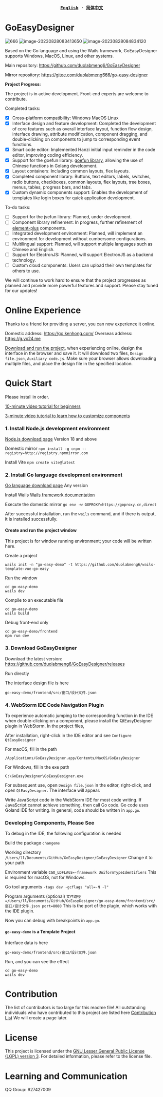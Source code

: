 <p align="center" style="text-align: center">

</p>

<p align="center">
</p>

<div align="center">
<strong>
<samp>

[English](README.md) · [简体中文](README.zh-Hans.md) 

</samp>
</strong>
</div>



# GoEasyDesigner

![666](https://github.com/duolabmeng6/GoEasyDesigner/assets/59047063/a89d2ab9-9ba3-4efc-b0fa-0a7dcc3bcfc1)
![image-20230828083413650](README.assets/image-20230828083413650.png)
![image-20230828084834120](README.assets/image-20230828084834120.png)

Based on the Go language and using the Wails framework, GoEasyDesigner supports Windows, MacOS, Linux, and other systems.

Main repository: https://github.com/duolabmeng6/GoEasyDesigner

Mirror repository: https://gitee.com/duolabmeng666/go-easy-designer

**Project Progress:**

The project is in active development. Front-end experts are welcome to contribute.

Completed tasks:
- [x] Cross-platform compatibility: Windows MacOS Linux
- [x] Interface design and feature development: Completed the development of core features such as overall interface layout, function flow design, interface drawing, attribute modification, component dragging, and double-clicking on components to jump to corresponding event functions.
- [x] Smart code editor: Implemented Hanzi initial input reminder in the code editor, improving coding efficiency.
- [x] Support for the goefun library: [goefun library](https://pkg.go.dev/github.com/duolabmeng6/goefun#section-sourcefiles), allowing the use of Chinese functions in Golang development.
- [x] Layout containers: Including common layouts, flex layouts.
- [x] Completed component library: Buttons, text editors, labels, switches, radio buttons, checkboxes, common layouts, flex layouts, tree boxes, menus, tables, progress bars, and tabs.
- [x] Custom dynamic components support: Enables the development of templates like login boxes for quick application development.

To-do tasks:
- [ ] Support for the jsefun library: Planned, under development.
- [ ] Component library refinement: In progress, further refinement of [element-plus](https://element-plus.org/zh-CN/component/button.html) components.
- [ ] Integrated development environment: Planned, will implement an environment for development without cumbersome configurations.
- [ ] Multilingual support: Planned, will support multiple languages such as Chinese and English.
- [ ] Support for ElectronJS: Planned, will support ElectronJS as a backend technology.
- [ ] Custom cloud components: Users can upload their own templates for others to use.

We will continue to work hard to ensure that the project progresses as planned and provide more powerful features and support. Please stay tuned for our updates!

# Online Experience

Thanks to a friend for providing a server, you can now experience it online.

Domestic address: https://go.kenhong.com/
Overseas address: https://g.yx24.me

[Download and run the project](https://github.com/duolabmeng6/wails-template-vue-go-easy), when experiencing online, design the interface in the browser and save it. It will download two files, `Design file.json`, `Auxiliary code.js`. Make sure your browser allows downloading multiple files, and place the design file in the specified location.

# Quick Start

Please install in order.

[10-minute video tutorial for beginners](https://www.bilibili.com/video/BV1ou4y1r7WS)

[3-minute video tutorial to learn how to customize components](https://www.bilibili.com/video/BV1ar4y1f7Rq)

### 1. Install Node.js development environment

[Node.js download page](https://nodejs.org/) Version 18 and above

Domestic mirror `npm install -g cnpm --registry=http://registry.npmmirror.com`

Install Vite `npm create vite@latest`

### 2. Install Go language development environment

[Go language download page](https://golang.org/dl/) Any version

Install Wails [Wails framework documentation](https://wails.io/zh-Hans/docs/gettingstarted/installation/)

Execute the domestic mirror `go env -w GOPROXY=https://goproxy.cn,direct`



After successful installation, run the `wails` command, and if there is output, it is installed successfully.

#### Create and run the project window
This project is for window running environment; your code will be written here.

Create a project

```
wails init -n "go-easy-demo" -t https://github.com/duolabmeng6/wails-template-vue-go-easy
```

Run the window

```
cd go-easy-demo
wails dev
```

Compile to an executable file

```
cd go-easy-demo
wails build
```

Debug front-end only

```
cd go-easy-demo/frontend
npm run dev
```

### 3. Download GoEasyDesigner

Download the latest version: https://github.com/duolabmeng6/GoEasyDesigner/releases

Run directly

The interface design file is here

```
go-easy-demo/frontend/src/窗口/设计文件.json
```

### 4. WebStorm IDE Code Navigation Plugin

To experience automatic jumping to the corresponding function in the IDE when double-clicking on a component, please install the QtEasyDesigner plugin in WebStorm. In the project files,

After installation, right-click in the IDE editor and see `Configure QtEasyDesigner`

For macOS, fill in the path

```
/Applications/GoEasyDesigner.app/Contents/MacOS/GoEasyDesigner
```


For Windows, fill in the exe path
```
C:\GoEasyDesigner\GoEasyDesigner.exe
```
For subsequent use, open `Design file.json` in the editor, right-click, and open `QtEasyDesigner`. The interface will appear.

Write JavaScript code in the WebStorm IDE for most code writing. If JavaScript cannot achieve something, then call Go code.
Go code uses Goland IDE for writing. In general, code should be written in `app.go`.

### Developing Components, Please See

To debug in the IDE, the following configuration is needed

Build the package `changeme`

Working directory `/Users/ll/Documents/GitHub/GoEasyDesigner/GoEasyDesigner` Change it to your path

Environment variable `CGO_LDFLAGS=-framework UniformTypeIdentifiers` This is required for macOS, not for Windows.

Go tool arguments `-tags dev -gcflags "all=-N -l"`

Program arguments (optional) `文件路径=/Users/ll/Documents/GitHub/GoEasyDesigner/go-easy-demo/frontend/src/窗口/设计文件.json port=8080` This is the port of the plugin, which works with the IDE plugin.

Now you can debug with breakpoints in `app.go`.

#### `go-easy-demo` is a Template Project

Interface data is here

```
go-easy-demo/frontend/src/窗口/设计文件.json
```

Run, and you can see the effect

```
cd go-easy-demo
wails dev
```




# Contribution

The list of contributors is too large for this readme file! All outstanding individuals who have contributed to this project are listed here [Contribution List](https://github.com/duolabmeng6/GoEasyDesigner/graphs/contributors) We will create a page later.

# License

This project is licensed under the [GNU Lesser General Public License (LGPL) version 3](LICENSE). For detailed information, please refer to the license file.

# Learning and Communication

QQ Group: 927427009
